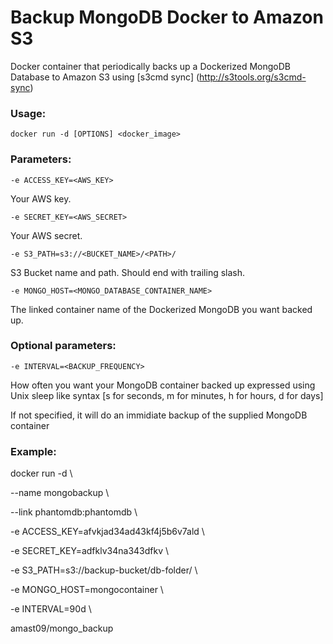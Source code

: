 Backup MongoDB Docker to Amazon S3
===================

Docker container that periodically backs up a Dockerized MongoDB Database to Amazon S3 using [s3cmd sync] (http://s3tools.org/s3cmd-sync)

### Usage:

	docker run -d [OPTIONS] <docker_image>

### Parameters:

`-e ACCESS_KEY=<AWS_KEY>`
<p>Your AWS key.</p>

`-e SECRET_KEY=<AWS_SECRET>`
<p>Your AWS secret.</p>

`-e S3_PATH=s3://<BUCKET_NAME>/<PATH>/`
<p>S3 Bucket name and path. Should end with trailing slash.</p>

`-e MONGO_HOST=<MONGO_DATABASE_CONTAINER_NAME>`
<p>The linked container name of the Dockerized MongoDB you want backed up.</p>

### Optional parameters:

`-e INTERVAL=<BACKUP_FREQUENCY>`
<p>How often you want your MongoDB container backed up expressed using Unix sleep like syntax [s for seconds, m for minutes, h for hours, d for days]</p>
<p>If not specified, it will do an immidiate backup of the supplied MongoDB container</p>

### Example:

docker run -d \

--name mongobackup \

--link phantomdb:phantomdb \

-e ACCESS_KEY=afvkjad34ad43kf4j5b6v7ald \

-e SECRET_KEY=adfklv34na343dfkv \

-e S3_PATH=s3://backup-bucket/db-folder/ \

-e MONGO_HOST=mongocontainer \

-e INTERVAL=90d \

amast09/mongo_backup
